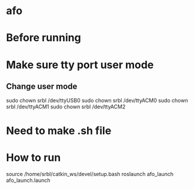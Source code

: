 # afo

# Before running
# Make sure tty port user mode

## Change user mode
sudo chown srbl /dev/ttyUSB0
sudo chown srbl /dev/ttyACM0
sudo chown srbl /dev/ttyACM1
sudo chown srbl /dev/ttyACM2

# Need to make .sh file
#

# How to run 

source /home/srbl/catkin_ws/devel/setup.bash
roslaunch afo_launch afo_launch.launch

#
